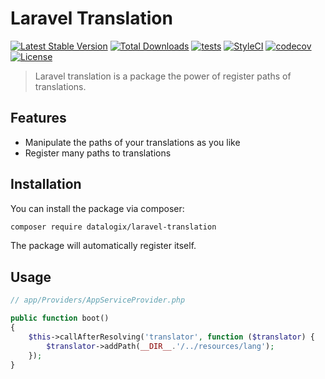 # Laravel Translation

[![Latest Stable Version](https://poser.pugx.org/datalogix/laravel-translation/version)](https://packagist.org/packages/datalogix/laravel-translation)
[![Total Downloads](https://poser.pugx.org/datalogix/laravel-translation/downloads)](https://packagist.org/packages/datalogix/laravel-translation)
[![tests](https://github.com/datalogix/laravel-translation/workflows/tests/badge.svg)](https://github.com/datalogix/laravel-translation/actions)
[![StyleCI](https://github.styleci.io/repos/418647775/shield?style=flat)](https://github.styleci.io/repos/418647775)
[![codecov](https://codecov.io/gh/datalogix/laravel-translation/branch/main/graph/badge.svg)](https://codecov.io/gh/datalogix/laravel-translation)
[![License](https://poser.pugx.org/datalogix/laravel-translation/license)](https://packagist.org/packages/datalogix/laravel-translation)

> Laravel translation is a package the power of register paths of translations.

## Features

- Manipulate the paths of your translations as you like
- Register many paths to translations

## Installation

You can install the package via composer:

```bash
composer require datalogix/laravel-translation
```

The package will automatically register itself.

## Usage

```php
// app/Providers/AppServiceProvider.php

public function boot()
{
    $this->callAfterResolving('translator', function ($translator) {
        $translator->addPath(__DIR__.'/../resources/lang');
    });
}
```

